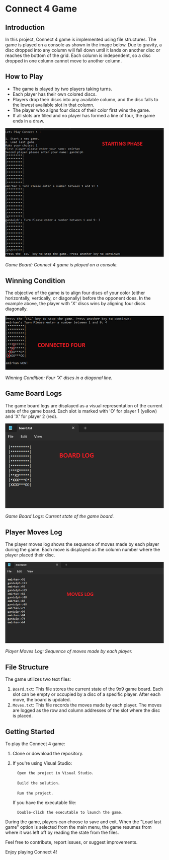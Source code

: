 # Connect 4 Game

## Introduction
In this project, Connect 4 game is implemented using file structures. The game is played on a console as shown in the image below. Due to gravity, a disc dropped into any column will fall down until it lands on another disc or reaches the bottom of the grid. Each column is independent, so a disc dropped in one column cannot move to another column.



## How to Play
- The game is played by two players taking turns.
- Each player has their own colored discs.
- Players drop their discs into any available column, and the disc falls to the lowest available slot in that column.
- The player who aligns four discs of their color first wins the game.
- If all slots are filled and no player has formed a line of four, the game ends in a draw.

![Game Board](Connect4/Connect4/images/play.png)

*Game Board: Connect 4 game is played on a console.*

## Winning Condition

The objective of the game is to align four discs of your color (either horizontally, vertically, or diagonally) before the opponent does. In the example above, the player with 'X' discs wins by aligning four discs diagonally.

![Winning Condition](Connect4/Connect4/images/won.png)

*Winning Condition: Four 'X' discs in a diagonal line.*

## Game Board Logs
The game board logs are displayed as a visual representation of the current state of the game board. Each slot is marked with 'O' for player 1 (yellow) and 'X' for player 2 (red).

![Game Board Logs](Connect4/Connect4/images/board.png)

*Game Board Logs: Current state of the game board.*

## Player Moves Log
The player moves log shows the sequence of moves made by each player during the game. Each move is displayed as the column number where the player placed their disc.

![Player Moves Log](Connect4/Connect4/images/moves.png)

*Player Moves Log: Sequence of moves made by each player.*

## File Structure
The game utilizes two text files:
1. `Board.txt`: This file stores the current state of the 9x9 game board. Each slot can be empty or occupied by a disc of a specific player. After each move, the board is updated.
2. `Moves.txt`: This file records the moves made by each player. The moves are logged as the row and column addresses of the slot where the disc is placed.

## Getting Started
To play the Connect 4 game:
1. Clone or download the repository.
2. If you're using Visual Studio:

         Open the project in Visual Studio.

         Build the solution.

         Run the project.

   If you have the executable file:

         Double-click the executable to launch the game.
    

During the game, players can choose to save and exit. When the "Load last game" option is selected from the main menu, the game resumes from where it was left off by reading the state from the files.

Feel free to contribute, report issues, or suggest improvements.

Enjoy playing Connect 4!
